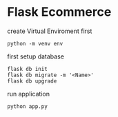 # Flask Ecommerce

create Virtual Enviroment first

```
python -m venv env

```

first setup database

```
flask db init
flask db migrate -m '<Name>'
flask db upgrade
```

run application

```
python app.py

```
